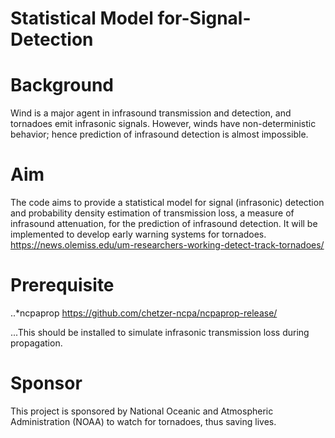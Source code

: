 **Statistical Model for-Signal-Detection**
==========================================

**Background** 
==================

Wind is a major agent in infrasound transmission and detection, and tornadoes emit infrasonic signals. However, winds have non-deterministic behavior; hence prediction of infrasound detection is almost impossible.


**Aim**
=========

The code aims to provide a statistical model for signal (infrasonic) detection and probability density estimation of transmission loss, a measure of infrasound attenuation, for the prediction of infrasound detection. It will be implemented to develop early warning systems for tornadoes. https://news.olemiss.edu/um-researchers-working-detect-track-tornadoes/

**Prerequisite**
====================
..*ncpaprop https://github.com/chetzer-ncpa/ncpaprop-release/

...This should be installed to simulate infrasonic transmission loss during propagation.

**Sponsor**
=============

This project is sponsored by National Oceanic and Atmospheric Administration (NOAA) to watch for tornadoes, thus saving lives.
